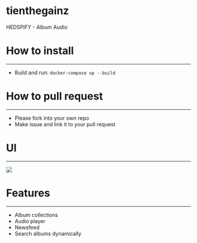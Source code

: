 # tienthegainz
HEDSPIFY - Album Audio

# How to install
*****
- Build and run: `docker-compose up --build`

# How to pull request
****
- Please fork into your own repo
- Make issue and link it to your pull request

# UI
****
![](Hedspify.png)

# Features
****
- Album collections
- Audio player
- Newsfeed
- Search albums dynamically
